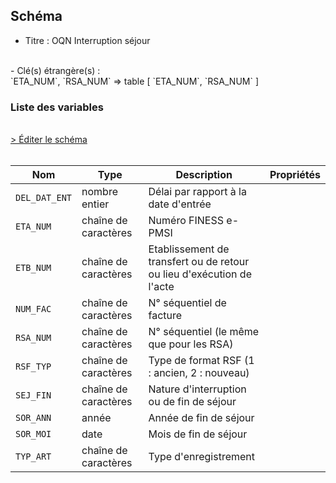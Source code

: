 ## Schéma

- Titre : OQN Interruption séjour
<br />
- Clé(s) étrangère(s) : <br />
`ETA_NUM`, `RSA_NUM` => table <PreviewPage text="T_MCOaaB" link="/tables/T_MCOaaB" /> [ `ETA_NUM`, `RSA_NUM` ]<br />

### Liste des variables
<br />
<div>
    <a href="https://gitlab.com/healthdatahub/schema-snds/edit/master/schemas/PMSI/PMSI%20MCO/T_MCOaaFI.json"  
    arget="_blank" rel="noopener noreferrer">> Éditer le schéma</a>
    <OutboundLink />
</div>
<br />

Nom|Type|Description|Propriétés
-|-|-|-
`DEL_DAT_ENT`|nombre entier|Délai par rapport à la date d&#x27;entrée||
`ETA_NUM`|chaîne de caractères|Numéro FINESS e-PMSI||
`ETB_NUM`|chaîne de caractères|Etablissement de transfert ou de retour ou lieu d&#x27;exécution de l&#x27;acte||
`NUM_FAC`|chaîne de caractères|N° séquentiel de facture||
`RSA_NUM`|chaîne de caractères|N° séquentiel (le même que pour les RSA)||
`RSF_TYP`|chaîne de caractères|Type de format RSF (1 : ancien, 2 : nouveau)||
`SEJ_FIN`|chaîne de caractères|Nature d&#x27;interruption ou de fin de séjour||
`SOR_ANN`|année|Année de fin de séjour||
`SOR_MOI`|date|Mois de fin de séjour||
`TYP_ART`|chaîne de caractères|Type d&#x27;enregistrement||

